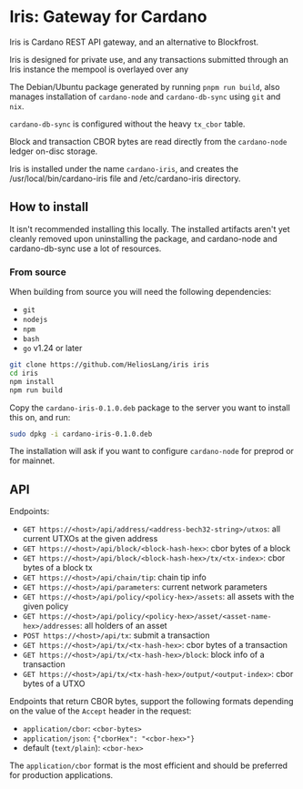 # Iris: Gateway for Cardano

Iris is Cardano REST API gateway, and an alternative to Blockfrost.

Iris is designed for private use, and any transactions submitted through an Iris instance the mempool is overlayed over any

The Debian/Ubuntu package generated by running `pnpm run build`, also manages installation of `cardano-node` and `cardano-db-sync` using `git` and `nix`.

`cardano-db-sync` is configured without the heavy `tx_cbor` table.

Block and transaction CBOR bytes are read directly from the `cardano-node` ledger on-disc storage.

Iris is installed under the name `cardano-iris`, and creates the /usr/local/bin/cardano-iris file and /etc/cardano-iris directory.

## How to install

It isn't recommended installing this locally.
The installed artifacts aren't yet cleanly removed upon uninstalling the package, and cardano-node and cardano-db-sync use a lot of resources.

### From source

When building from source you will need the following dependencies:

   * `git`
   * `nodejs`
   * `npm`
   * `bash`
   * `go` v1.24 or later

```sh
git clone https://github.com/HeliosLang/iris iris
cd iris
npm install
npm run build
```

Copy the `cardano-iris-0.1.0.deb` package to the server you want to install this on, and run:

```sh
sudo dpkg -i cardano-iris-0.1.0.deb
```

The installation will ask if you want to configure `cardano-node` for preprod or for mainnet.

## API

Endpoints:

   * `GET https://<host>/api/address/<address-bech32-string>/utxos`: all current UTXOs at the given address
   * `GET https://<host>/api/block/<block-hash-hex>`: cbor bytes of a block
   * `GET https://<host>/api/block/<block-hash-hex>/tx/<tx-index>`: cbor bytes of a block tx
   * `GET https://<host>/api/chain/tip`: chain tip info
   * `GET https://<host>/api/parameters`: current network parameters
   * `GET https://<host>/api/policy/<policy-hex>/assets`: all assets with the given policy
   * `GET https://<host>/api/policy/<policy-hex>/asset/<asset-name-hex>/addresses`: all holders of an asset
   * `POST https://<host>/api/tx`: submit a transaction
   * `GET https://<host>/api/tx/<tx-hash-hex>`: cbor bytes of a transaction
   * `GET https://<host>/api/tx/<tx-hash-hex>/block`: block info of a transaction
   * `GET https://<host>/api/tx/<tx-hash-hex>/output/<output-index>`: cbor bytes of a UTXO

Endpoints that return CBOR bytes, support the following formats depending on the value of the `Accept` header in the request:

   * `application/cbor`: `<cbor-bytes>`
   * `application/json`: `{"cborHex": "<cbor-hex>"}`
   * default (`text/plain`): `<cbor-hex>`

The `application/cbor` format is the most efficient and should be preferred for production applications.
